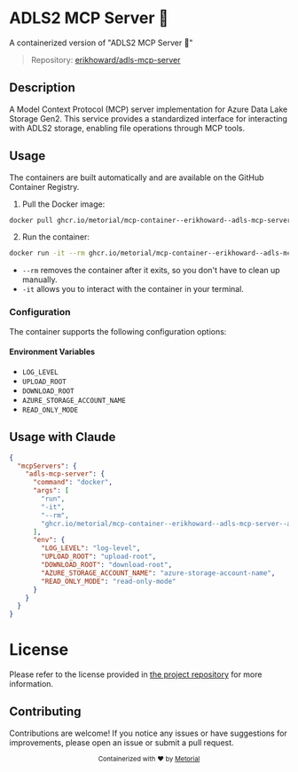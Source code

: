 
# ADLS2 MCP Server 🚀

A containerized version of "ADLS2 MCP Server 🚀"

> Repository: [erikhoward/adls-mcp-server](https://github.com/erikhoward/adls-mcp-server)

## Description

A Model Context Protocol (MCP) server implementation for Azure Data Lake Storage Gen2. This service provides a standardized interface for interacting with ADLS2 storage, enabling file operations through MCP tools.


## Usage

The containers are built automatically and are available on the GitHub Container Registry.

1. Pull the Docker image:

```bash
docker pull ghcr.io/metorial/mcp-container--erikhoward--adls-mcp-server--adls-mcp-server
```

2. Run the container:

```bash
docker run -it --rm ghcr.io/metorial/mcp-container--erikhoward--adls-mcp-server--adls-mcp-server 
```

- `--rm` removes the container after it exits, so you don't have to clean up manually.
- `-it` allows you to interact with the container in your terminal.


### Configuration

The container supports the following configuration options:




#### Environment Variables

- `LOG_LEVEL`
- `UPLOAD_ROOT`
- `DOWNLOAD_ROOT`
- `AZURE_STORAGE_ACCOUNT_NAME`
- `READ_ONLY_MODE`




## Usage with Claude

```json
{
  "mcpServers": {
    "adls-mcp-server": {
      "command": "docker",
      "args": [
        "run",
        "-it",
        "--rm",
        "ghcr.io/metorial/mcp-container--erikhoward--adls-mcp-server--adls-mcp-server"
      ],
      "env": {
        "LOG_LEVEL": "log-level",
        "UPLOAD_ROOT": "upload-root",
        "DOWNLOAD_ROOT": "download-root",
        "AZURE_STORAGE_ACCOUNT_NAME": "azure-storage-account-name",
        "READ_ONLY_MODE": "read-only-mode"
      }
    }
  }
}
```

# License

Please refer to the license provided in [the project repository](https://github.com/erikhoward/adls-mcp-server) for more information.

## Contributing

Contributions are welcome! If you notice any issues or have suggestions for improvements, please open an issue or submit a pull request.

<div align="center">
  <sub>Containerized with ❤️ by <a href="https://metorial.com">Metorial</a></sub>
</div>
  